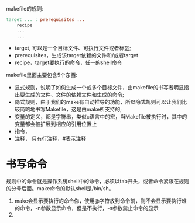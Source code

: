 makefile的规则:
```makefile
target ... : prerequisites ...
    recipe
    ...
    ...
```
- target, 可以是一个目标文件、可执行文件或者标签;
- prerequisites，生成该target依赖的文件和/或者target
- recipe，target要执行的命令，任一的shell命令

makefile里面主要包含5个东西:
- 显式规则，说明了如何生成一个或多个目标文件，由makefile的书写者明显指出要生成的文件、文件的依赖文件和生成的命令;
- 隐式规则，由于我们的make有自动推导的功能，所以隐式规则可以让我们比较简略地书写Makefile，这是由make所支持的;
- 变量的定义，都是字符串，类似c语言中的宏，当Makefile被执行时，其中的变量都会被扩展到相应的引用位置上
- 指令，
- 注释， 只有行注释，#表示注释

# 书写命令
规则中的命令就是操作系统shell中的命令，必须以tab开头，或者命令紧跟在规则的分号后面。make命令的默认shell是/bin/sh。
1. make会显示要执行的命令你，使用@字符放到命令前，则不会显示要执行难的命令，-n参数显示命令，但是不执行，-s参数禁止命令的显示
2. 